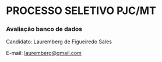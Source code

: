 # PROCESSO SELETIVO PJC/MT



### Avaliação banco de dados

Candidato: Lauremberg de Figueiredo Sales

E-mail:  lauremberg@gmail.com

